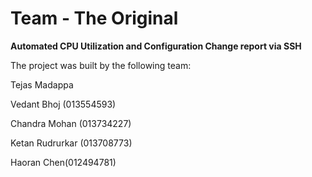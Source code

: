 # Team - The Original
**Automated CPU Utilization and Configuration Change report via SSH**


The project was built by the following team:

Tejas Madappa 

Vedant Bhoj (013554593)

Chandra Mohan (013734227)

Ketan Rudrurkar (013708773)

Haoran Chen(012494781)
